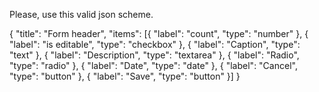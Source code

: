 Please, use this valid json scheme.

{
"title": "Form header",
"items": [{
"label": "count",
"type": "number"
},
{
"label": "is editable",
"type": "checkbox"
},
{
"label": "Caption",
"type": "text"
},
{
"label": "Description",
"type": "textarea"
},
{
"label": "Radio",
"type": "radio"
},
{
"label": "Date",
"type": "date"
},
{
"label": "Cancel",
"type": "button"
},
{
"label": "Save",
"type": "button"
}]
}
